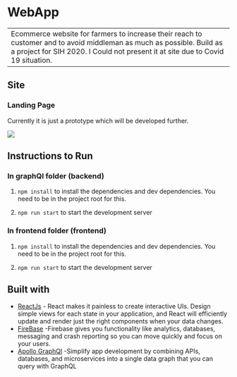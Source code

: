 # WebApp
<table>
<tr>
<td>
  Ecommerce website for farmers to increase their reach to customer and to avoid middleman as much as possible. Build as a project for SIH 2020. I Could not present it at site due to Covid 19 situation.
</td>
</tr>
</table>



## Site

### Landing Page
Currently it is just a prototype which will be developed further.

![](SIH.gif)


## Instructions to Run

### In graphQl folder (backend)
1. `npm install` to install the dependencies and dev dependencies. You need to be in the project root for this.

2. `npm run start` to start the development server

### In frontend folder (frontend)
1. `npm install` to install the dependencies and dev dependencies. You need to be in the project root for this.

2. `npm run start` to start the development server



## Built with 

- [ReactJs](https://reactjs.org/) - React makes it painless to create interactive UIs. Design simple views for each state in your application, and React will efficiently update and render just the right components when your data changes.
- [FireBase](https://firebase.google.com/) -Firebase gives you functionality like analytics, databases, messaging and crash reporting so you can move quickly and focus on your users.
- [Apollo GraphQl](https://www.apollographql.com/) -Simplify app development by combining APIs, databases, and microservices into a single data graph that you can query with GraphQL


